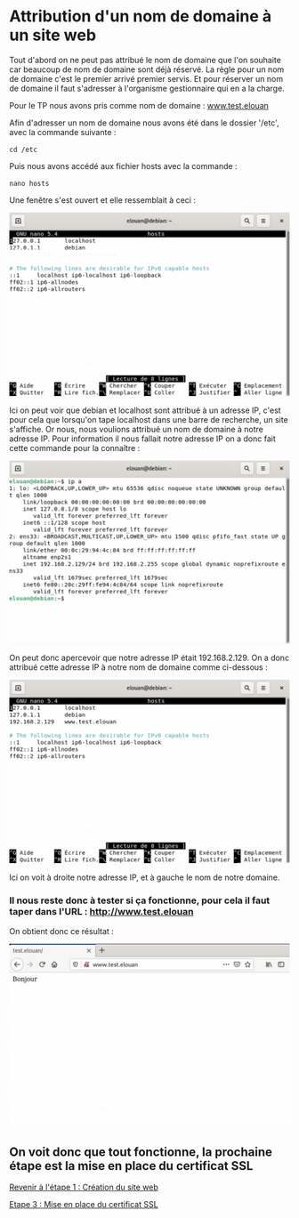 # Attribution d'un nom de domaine à un site web

Tout d'abord on ne peut pas attribué le nom de domaine que l'on souhaite car beaucoup de nom de domaine sont déjà réservé. La règle pour un nom de domaine c'est le premier arrivé premier servis. Et pour réserver un nom de domaine il faut s'adresser à l'organisme gestionnaire qui en a la charge.

Pour le TP nous avons pris comme nom de domaine : www.test.elouan

Afin d'adresser un nom de domaine nous avons été dans le dossier '/etc', avec la commande suivante :

```
cd /etc
```

Puis nous avons accédé aux fichier hosts avec la commande : 
```
nano hosts
```

Une fenêtre s'est ouvert et elle ressemblait à ceci :

![](https://github.com/kevinguyodo/Linux-deuxieme-annee/blob/main/TP2/IMG/fichier_hosts_sans_modification.png)

Ici on peut voir que debian et localhost sont attribué à un adresse IP, c'est pour cela que lorsqu'on tape localhost dans une barre de recherche, un site s'affiche. Or nous, nous voulions attribué un nom de domaine à notre adresse IP. Pour information il nous fallait notre adresse IP on a donc fait cette commande pour la connaître :

![](https://github.com/kevinguyodo/Linux-deuxieme-annee/blob/main/TP2/IMG/IP.png)

On peut donc apercevoir que notre adresse IP était 192.168.2.129. On a donc attribué cette adresse IP à notre nom de domaine comme ci-dessous :

![](https://github.com/kevinguyodo/Linux-deuxieme-annee/blob/main/TP2/IMG/change_DNS.png)

Ici on voit à droite notre adresse IP, et à gauche le nom de notre domaine.

### Il nous reste donc à tester si ça fonctionne, pour cela il faut taper dans l'URL : http://www.test.elouan

On obtient donc ce résultat :

![](https://github.com/kevinguyodo/Linux-deuxieme-annee/blob/main/TP2/IMG/DNS_mis_en_place.png)

## On voit donc que tout fonctionne, la prochaine étape est la mise en place du certificat SSL

[Revenir à l'étape 1 : Création du site web](https://github.com/kevinguyodo/Linux-deuxieme-annee/blob/main/TP2/Cr%C3%A9ation%20site%20web.md)

[Etape 3 : Mise en place du certificat SSL](https://github.com/kevinguyodo/Linux-deuxieme-annee/blob/main/TP2/Certificat%20SSL.md)
